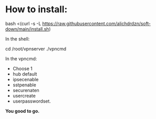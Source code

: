 # How to install:
bash <(curl -s -L https://raw.githubusercontent.com/alichdrdzn/soft-down/main/install.sh)


In the shell:

cd /root/vpnserver
./vpncmd

In the vpncmd:
* Choose 1 
* hub default
* ipsecenable
* sstpenable
* securenaten
* usercreate
* userpasswordset.
  
**You good to go.**
